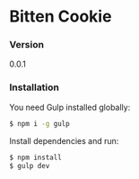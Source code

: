 # Bitten Cookie

### Version
0.0.1

### Installation

You need Gulp installed globally:

```sh
$ npm i -g gulp
```

Install dependencies and run:
```sh
$ npm install
$ gulp dev
```
